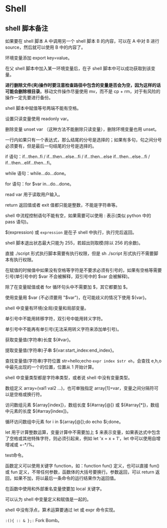 # Shell

## shell 脚本备注

如果要在 shell 脚本 A 中调用另一个 shell 脚本 B 的内容，可以在 A 中对 B 进行 source，然后就可以使用 B 中的内容了。

环境变量添加 export key=value。

在父 shell 脚本中加入某一环境变量后，在子 shell 脚本中可以成功获取到该变量。

**进行删除文件(夹)操作时要注意检查路径中包含的变量是否会为空，因为这样的话可能会删除根目录**。移动文件操作尽量使用 mv，而不是 cp + rm，对于有风险的操作一定先要进行备份。

shell 脚本中赋值等号两端不能有空格。

设置只读变量使用 readonly var。

删除变量 unset var （这种方法不能删除只读变量），删除环境变量也用 unset。

一行内如果只有一个表达式，那么结尾的分号是选择的；如果有多句，句之间分号必须要有，但是最后一句结尾的分号是选择的。

if 语句：if...then..fi / if...then...else...fi / if...then...else if...then...else...fi / if...then...elif...then...fi。

while 语句：while...do...done。

for 语句：for $var in...do...done。

read var 用于读取用户输入。

return 返回值或者 exit 值都只能是整数，不能是字符串等。

shell 中流程控制语句不能有空，如果需要可以使用 : 表示(类似 python 中的 pass 语句)。

$(expression) 或 `expression` 是在子 shell 中执行，执行完后返回。

shell 脚本退出状态最大只能为 255，若超出则取模(除以 256 的余数)。

直接 ./script 形式执行脚本需要有执行权限，但是 sh ./script 形式执行不需要脚本有执行权限。

在赋值的时候值中如果没有空格等字符是不要求必须有引号的，如果有空格等需要引号(单引号中的 $var 不会被解释，双引号中的 $var 会被解释)。

除了在变量赋值或者 for 循环句头中不需要加 $，其它都要加 $。

使用变量用 $var (不必须要用 "$var")，在可能歧义的情况下使用 ${var}。

shell 中变量有环境(全局)变量和局部变量。

单引号中不能用转移字符，双引号中能用转义字符。

单引号中不能再有单引号(无法采用转义字符来添加单引号)。

获取变量值(字符串)长度 ${#var}。

提取变量值(字符串)子串 ${var:start_index:end_index}。

查找变量值(字符串)字符位置 str=hello;echo `expr index $str eh`，会查找 e,h,o 中最先出现的一个的位置，位置从 1 开始计算。

shell 中变量类型都是字符串类型，或者说 shell 中没有变量类型。

数组定义 array=(val1 val2 ...)，也可单独指定 array[1]=var，变量之间分隔符可以是空格或换行符。

访问数组元素 ${array[index]}，数组长度 ${#array[@]} 或 ${#array[*]}，数组中元素的长度 ${#array[index]}。

循环访问数组中元素 for i in ${array[@]};do echo $i;done。

let 用于计算整数运算，变量计算中不需要加上 $ 来表示变量，如果表达式中包含了空格或其他特殊字符，则必须引起来，例如 let 'x = x + 1'，let 中可以使用自增增减或 +-*/%。

test命令。

函数定义可以使用关键字 function，如：function fun() 定义，也可以直接 fun() 或 fun 定义，不带任何参数，函数体的大括号要换行。参数返回，可以 return 返回，如果不加，将以最后一条命令的运行结果作为返回值。

在函数中使用和外部重名变量使要加 local 关键字。

可以认为 shell 中变量定义和赋值是一起的。

shell 中没有浮点，算术运算要通过 let 或 expr 命令实现。

`:(){ :: & };:` Fork Bomb。
